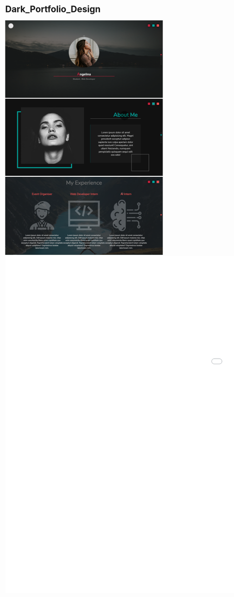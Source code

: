 <h1>Dark_Portfolio_Design</h1>
<img src="1.png">
<img src="2.png">
<img src="3.png">
<iframe src='//gifs.com/embed/demo-ZYB9EJ' frameborder='0' scrolling='no' width='1920px' height='1080px' style='-webkit-backface-visibility: hidden;-webkit-transform: scale(1);' ></iframe>
